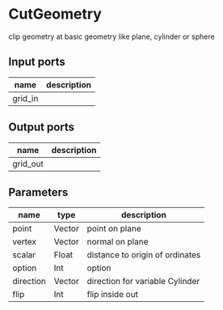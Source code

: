 CutGeometry
===========
clip geometry at basic geometry like plane, cylinder or sphere

Input ports
-----------
|name|description|
|-|-|
|grid_in||

Output ports
------------
|name|description|
|-|-|
|grid_out||

Parameters
----------
|name|type|description|
|-|-|-|
|point|Vector|point on plane|
|vertex|Vector|normal on plane|
|scalar|Float|distance to origin of ordinates|
|option|Int|option|
|direction|Vector|direction for variable Cylinder|
|flip|Int|flip inside out|
